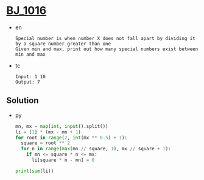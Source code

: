 # [BJ_1016](https://acmicpc.net/problem/1016)

* en

  ```en
  Special number is when number X does not fall apart by dividing it by a square number greater than one
  Given min and max, print out how many special numbers exist between min and max
  ```

* tc

  ```tc
  Input: 1 10
  Output: 7
  ```

## Solution

* py

  ```py
  mn, mx = map(int, input().split())
  li = [1] * (mx - mn + 1)
  for root in range(2, int(mx ** 0.5) + 1):
    square = root ** 2
    for n in range(max(mn // square, 1), mx // square + 1):
      if mn <= square * n <= mx:
        li[square * n - mn] = 0

  print(sum(li))
  ```
